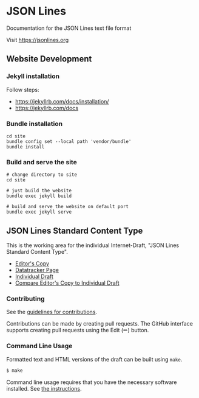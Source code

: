 <!-- regenerate: off (set to off if you edit this file) -->

# JSON Lines
Documentation for the JSON Lines text file format

Visit https://jsonlines.org

## Website Development

### Jekyll installation

Follow steps:
- https://jekyllrb.com/docs/installation/
- https://jekyllrb.com/docs

### Bundle installation

```shell
cd site
bundle config set --local path 'vendor/bundle'
bundle install
```

### Build and serve the site

```shell
# change directory to site
cd site

# just build the website
bundle exec jekyll build

# build and serve the website on default port
bundle exec jekyll serve
```

## JSON Lines Standard Content Type

This is the working area for the individual Internet-Draft, "JSON Lines Standard Content Type".

* [Editor's Copy](https://sp4ce.github.io/jsonlines/#go.draft-jsonlines-standard-content-type.html)
* [Datatracker Page](https://datatracker.ietf.org/doc/draft-jsonlines-standard-content-type)
* [Individual Draft](https://datatracker.ietf.org/doc/html/draft-jsonlines-standard-content-type)
* [Compare Editor's Copy to Individual Draft](https://sp4ce.github.io/jsonlines/#go.draft-jsonlines-standard-content-type.diff)


### Contributing

See the
[guidelines for contributions](https://github.com/sp4ce/jsonlines/blob/main/CONTRIBUTING.md).

Contributions can be made by creating pull requests.
The GitHub interface supports creating pull requests using the Edit (✏) button.


### Command Line Usage

Formatted text and HTML versions of the draft can be built using `make`.

```sh
$ make
```

Command line usage requires that you have the necessary software installed.  See
[the instructions](https://github.com/martinthomson/i-d-template/blob/main/doc/SETUP.md).

